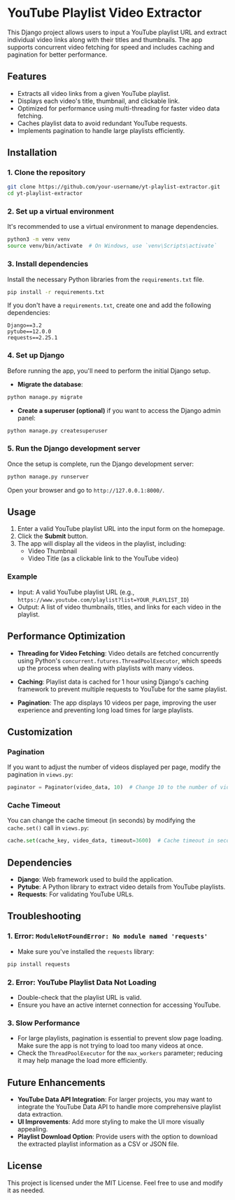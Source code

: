 # YouTube Playlist Video Extractor

This Django project allows users to input a YouTube playlist URL and extract individual video links along with their titles and thumbnails. The app supports concurrent video fetching for speed and includes caching and pagination for better performance.

## Features

- Extracts all video links from a given YouTube playlist.
- Displays each video's title, thumbnail, and clickable link.
- Optimized for performance using multi-threading for faster video data fetching.
- Caches playlist data to avoid redundant YouTube requests.
- Implements pagination to handle large playlists efficiently.
  
## Installation

### 1. Clone the repository
```bash
git clone https://github.com/your-username/yt-playlist-extractor.git
cd yt-playlist-extractor
```

### 2. Set up a virtual environment
It's recommended to use a virtual environment to manage dependencies.

```bash
python3 -m venv venv
source venv/bin/activate  # On Windows, use `venv\Scripts\activate`
```

### 3. Install dependencies
Install the necessary Python libraries from the `requirements.txt` file.

```bash
pip install -r requirements.txt
```

If you don't have a `requirements.txt`, create one and add the following dependencies:

```
Django==3.2
pytube==12.0.0
requests==2.25.1
```

### 4. Set up Django
Before running the app, you'll need to perform the initial Django setup.

- **Migrate the database**:

```bash
python manage.py migrate
```

- **Create a superuser (optional)** if you want to access the Django admin panel:

```bash
python manage.py createsuperuser
```

### 5. Run the Django development server
Once the setup is complete, run the Django development server:

```bash
python manage.py runserver
```

Open your browser and go to `http://127.0.0.1:8000/`.

## Usage

1. Enter a valid YouTube playlist URL into the input form on the homepage.
2. Click the **Submit** button.
3. The app will display all the videos in the playlist, including:
   - Video Thumbnail
   - Video Title (as a clickable link to the YouTube video)

### Example

- Input: A valid YouTube playlist URL (e.g., `https://www.youtube.com/playlist?list=YOUR_PLAYLIST_ID`)
- Output: A list of video thumbnails, titles, and links for each video in the playlist.

## Performance Optimization

- **Threading for Video Fetching**: Video details are fetched concurrently using Python's `concurrent.futures.ThreadPoolExecutor`, which speeds up the process when dealing with playlists with many videos.
  
- **Caching**: Playlist data is cached for 1 hour using Django's caching framework to prevent multiple requests to YouTube for the same playlist.

- **Pagination**: The app displays 10 videos per page, improving the user experience and preventing long load times for large playlists.

## Customization

### Pagination

If you want to adjust the number of videos displayed per page, modify the pagination in `views.py`:

```python
paginator = Paginator(video_data, 10)  # Change 10 to the number of videos you want per page
```

### Cache Timeout

You can change the cache timeout (in seconds) by modifying the `cache.set()` call in `views.py`:

```python
cache.set(cache_key, video_data, timeout=3600)  # Cache timeout in seconds (currently set to 1 hour)
```

## Dependencies

- **Django**: Web framework used to build the application.
- **Pytube**: A Python library to extract video details from YouTube playlists.
- **Requests**: For validating YouTube URLs.

## Troubleshooting

### 1. **Error: `ModuleNotFoundError: No module named 'requests'`**
   - Make sure you've installed the `requests` library:
   ```bash
   pip install requests
   ```

### 2. **Error: YouTube Playlist Data Not Loading**
   - Double-check that the playlist URL is valid.
   - Ensure you have an active internet connection for accessing YouTube.

### 3. **Slow Performance**
   - For large playlists, pagination is essential to prevent slow page loading. Make sure the app is not trying to load too many videos at once.
   - Check the `ThreadPoolExecutor` for the `max_workers` parameter; reducing it may help manage the load more efficiently.

## Future Enhancements

- **YouTube Data API Integration**: For larger projects, you may want to integrate the YouTube Data API to handle more comprehensive playlist data extraction.
- **UI Improvements**: Add more styling to make the UI more visually appealing.
- **Playlist Download Option**: Provide users with the option to download the extracted playlist information as a CSV or JSON file.

## License

This project is licensed under the MIT License. Feel free to use and modify it as needed.
